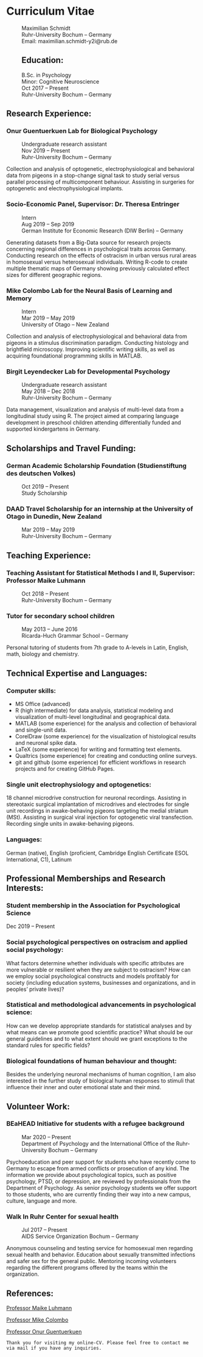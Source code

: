 
# Curriculum Vitae

<dd> Maximilian Schmidt<dd>
<dd>Ruhr-University Bochum – Germany<dd>
<dd>Email: maximilian.schmidt-y2i@rub.de<dd>

## Education:

<dd>B.Sc. in Psychology</dd>
<dd>Minor: Cognitive Neuroscience</dd>
<dd>Oct 2017 – Present</dd>
<dd>Ruhr-University Bochum – Germany</dd>

## Research Experience:

### Onur Guentuerkuen Lab for Biological Psychology

<dl>
<dd>Undergraduate research assistant<dd>
<dd>Nov 2019 – Present<dd> 
<dd>Ruhr-University Bochum – Germany<dd> 
</dl>
Collection and analysis of optogenetic, electrophysiological and behavioral data from pigeons in a stop-change signal task to study serial versus parallel processing of multicomponent behaviour. Assisting in surgeries for optogenetic and electrophysiological implants. 

### Socio-Economic Panel, Supervisor: Dr. Theresa Entringer
<dl>
<dd>Intern<dd>
<dd>Aug 2019 – Sep 2019<dd>
<dd>German Institute for Economic Research (DIW Berlin) – Germany<dd>
</dl>
Generating datasets from a Big-Data source for research projects concerning regional differences in psychological traits across Germany. Conducting research on the effects of ostracism in urban versus rural areas in homosexual versus heterosexual individuals. Writing R-code to create multiple thematic maps of Germany showing previously calculated effect sizes for different geographic regions.

### Mike Colombo Lab for the Neural Basis of Learning and Memory 
<dl>
<dd>Intern<dd>
<dd>Mar 2019 – May 2019<dd>
<dd>University of Otago – New Zealand<dd>
</dl>
Collection and analysis of electrophysiological and behavioral data from pigeons in a stimulus discrimination paradigm. Conducting histology and brightfield microscopy. Improving scientific writing skills, as well as acquiring foundational programming skills in MATLAB.

### Birgit Leyendecker Lab for Developmental Psychology
<dl>
<dd>Undergraduate research assistant<dd>
<dd>May 2018 – Dec 2018<dd>
<dd>Ruhr-University Bochum – Germany<dd>
</dl>
Data management, visualization and analysis of multi-level data from a longitudinal study using R. The project aimed at comparing language development in preschool children attending differentially funded and supported kindergartens in Germany.

## Scholarships and Travel Funding:

### German Academic Scholarship Foundation (Studienstiftung des deutschen Volkes)
<dl>
<dd>Oct 2019 – Present<dd>
<dd>Study Scholarship<dd>
</dl>

### DAAD Travel Scholarship for an internship at the University of Otago in Dunedin, New Zealand
<dl>
<dd>Mar 2019 – May 2019<dd>
<dd>Ruhr-University Bochum – Germany<dd>
</dl>

## Teaching Experience:

### Teaching Assistant for Statistical Methods I and II, Supervisor: Professor Maike Luhmann
<dl>
<dd>Oct 2018 – Present<dd>
<dd>Ruhr-University Bochum – Germany<dd>
</dl>

### Tutor for secondary school children
<dl>
<dd>May 2013 – June 2016<dd>
<dd>Ricarda-Huch Grammar School – Germany<dd>
</dl>
Personal tutoring of students from 7th grade to A-levels in Latin, English, math, biology and chemistry.

## Technical Expertise and Languages:

### Computer skills: 
*   MS Office (advanced)
*   R (high intermediate) for data analysis, statistical modeling and visualization of multi-level longitudinal and geographical data. 
*   MATLAB (some experience) for the analysis and collection of behavioral and single-unit data. 
*   CorelDraw (some experience) for the visualization of histological results and neuronal spike data. 
*   LaTeX (some experience) for writing and formatting text elements. 
*   Qualtrics (some experience) for creating and conducting online surveys.
*   git and github (some experience) for efficient workflows in research projects and for creating GitHub Pages.

### Single unit electrophysiology and optogenetics: 
18 channel microdrive construction for neuronal recordings. Assisting in stereotaxic surgical implantation of microdrives and electrodes for single unit recordings in awake-behaving pigeons targeting the medial striatum (MSt). Assisting in surgical viral injection for optogenetic viral transfection. Recording single units in awake-behaving pigeons.

### Languages: 
German (native), English (proficient, Cambridge English Certificate ESOL International, C1), Latinum

## Professional Memberships and Research Interests:

### Student membership in the Association for Psychological Science
Dec 2019 – Present 

### Social psychological perspectives on ostracism and applied social psychology: 
What factors determine whether individuals with specific attributes are more vulnerable or resilient when they are subject to ostracism? How can we employ social psychological constructs and models profitably for society (including education systems, businesses and organizations, and in peoples’ private lives)?

### Statistical and methodological advancements in psychological science: 
How can we develop appropriate standards for statistical analyses and by what means can we promote good scientific practice? What should be our general guidelines and to what extent should we grant exceptions to the standard rules for specific fields? 

### Biological foundations of human behaviour and thought: 
Besides the underlying neuronal mechanisms of human cognition, I am also interested in the further study of biological human responses to stimuli that influence their inner and outer emotional state and their mind.

## Volunteer Work:

### BEaHEAD Initiative for students with a refugee background
<dl>
<dd>Mar 2020 – Present<dd>
<dd>Department of Psychology and the International Office of the Ruhr-University Bochum – Germany<dd>
</dl>
Psychoeducation and peer support for students who have recently come to Germany to escape from armed conflicts or prosecution of any kind. The information we provide about psychological topics, such as positive psychology, PTSD, or depression, are reviewed by professionals from the Department of Psychology. As senior psychology students we offer support to those students, who are currently finding their way into a new campus, culture, language and more. 

### Walk In Ruhr Center for sexual health
<dl>
<dd>Jul 2017 – Present<dd>
<dd>AIDS Service Organization Bochum – Germany<dd>
</dl>
Anonymous counseling and testing service for homosexual men regarding sexual health and behavior. Education about sexually transmitted infections and safer sex for the general public. Mentoring incoming volunteers regarding the different programs offered by the teams within the organization.

## References:
[Professor Maike Luhmann](http://www.pml.psy.rub.de/personen/index.html)

[Professor Mike Colombo](https://www.otago.ac.nz/psychology/staff/mikecolombo.html) 

[Professor Onur Guentuerkuen](https://www.bio.psy.ruhr-uni-bochum.de/members.html)

```
Thank you for visiting my online-CV. Please feel free to contact me via mail if you have any inquiries.
```
